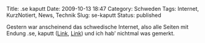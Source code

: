 Title: .se kaputt
Date: 2009-10-13 18:47
Category: Schweden
Tags: Internet, KurzNotiert, News, Technik
Slug: se-kaputt
Status: published

Gestern war anscheinend das schwedische Internet, also alle Seiten mit
Endung .se, kaputt
([Link](http://www.tagesschau.de/ausland/schwedenoffline100.html),
[Link](http://royal.pingdom.com/2009/10/13/sweden%E2%80%99s-internet-broken-by-dns-mistake/))
und ich hab’ nichtmal was gemerkt.

